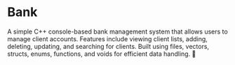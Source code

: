 # Bank

A simple C++ console-based bank management system that allows users to manage client accounts. Features include viewing client lists, adding, deleting, updating, and searching for clients. Built using files, vectors, structs, enums, functions, and voids for efficient data handling. 🚀
